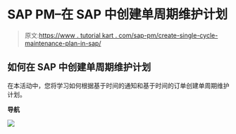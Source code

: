 # SAP PM–在 SAP 中创建单周期维护计划

> 原文:[https://www . tutorial kart . com/sap-pm/create-single-cycle-maintenance-plan-in-sap/](https://www.tutorialkart.com/sap-pm/create-single-cycle-maintenance-plan-in-sap/)

## 如何在 SAP 中创建单周期维护计划

在本活动中，您将学习如何根据基于时间的通知和基于时间的订单创建单周期维护计划。

**导航**

[![](../Images/925da31b32d6bc3827932f6c8afb11bb.png)](https://www.tutorialkart.com/)